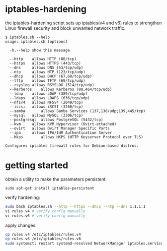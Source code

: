 # iptables-hardening
the iptables-hardening script sets up iptables(v4 and v6) rules to strengthen Linux firewall security and block unwanted network traffic.

```
$ iptables.sh --help
usage: iptables.sh [options]

  -h,--help	show this message

  --http	allows HTTP (80/tcp)
  --https	allows HTTPS (443/tcp)
  --dns		allows DNS (53/tcp/udp)
  --ntp		allows NTP (123/tcp/udp)
  --dhcp	allows DHCP (67,68/tcp/udp)
  --tftp	allows TFTP (69/tcp/udp)
  --rsyslog	allows RSYSLOG (514/tcp/udp)
  --kerberos	allows Kerberos (88,464/tcp/udp)
  --ldap	allows LDAP (389/tcp/udp)
  --ldaps	allows LDAPS (636/tcp/udp)
  --nfsv4	allows NFSv4 (2049/tcp)
  --iscsi	allows iSCSI (3260/tcp)
  --samba       allows Samba Services (137,138/udp;139,445/tcp)
  --mysql	allows MySQL (3306/tcp)
  --postgresql	allows PostgreSQL (5432/tcp)
  --kvm		allows KVM Hypervisor (Ovirt-attached)
  --ovirt	allows Ovirt Manager Specific Ports
  --ipa		allows IPA/IdM Authentication Server
  --hkps        allows HKPS (HTTP Keyserver Protocol over TLS)

Configures iptables firewall rules for Debian-based distros.
```

# getting started

obtain a utility to make the parameters persistent.

```
sudo apt-get install iptables-persistent
```

verify hardening:

```bash
sudo bash iptables.sh --http --https --dhcp --ntp --dns 1.1.1.1
vi rules.v4 # verify config manually
vi rules.v6 # verify config manually
```

apply changes:

```bash
cp rules.v4 /etc/iptables/rules.v4
cp rules.v6 /etc/iptables/rules.v6
sudo systemctl restart systemd-resolved NetworkManager iptables.service
```
